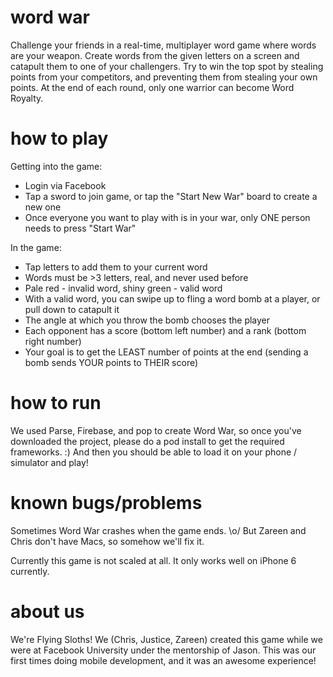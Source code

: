 # word war
Challenge your friends in a real-time, multiplayer word game where words are your weapon. Create words from the given letters on a screen and catapult them to one of your challengers. Try to win the top spot by stealing points from your competitors, and preventing them from stealing your own points. At the end of each round, only one warrior can become Word Royalty.

# how to play
Getting into the game:
- Login via Facebook
- Tap a sword to join game, or tap the "Start New War" board to create a new one
- Once everyone you want to play with is in your war, only ONE person needs to press "Start War"

In the game:
- Tap letters to add them to your current word
- Words must be >3 letters, real, and never used before
- Pale red - invalid word, shiny green - valid word
- With a valid word, you can swipe up to fling a word bomb at a player, or pull down to catapult it
- The angle at which you throw the bomb chooses the player
- Each opponent has a score (bottom left number) and a rank (bottom right number)
- Your goal is to get the LEAST number of points at the end (sending a bomb sends YOUR points to THEIR score)

# how to run
We used Parse, Firebase, and pop to create Word War, so once you've downloaded the project, please do a pod install to get the required frameworks. :) And then you should be able to load it on your phone / simulator and play!

# known bugs/problems
Sometimes Word War crashes when the game ends. \o/ But Zareen and Chris don't have Macs, so somehow we'll fix it.

Currently this game is not scaled at all. It only works well on iPhone 6 currently.

# about us
We're Flying Sloths! We (Chris, Justice, Zareen) created this game while we were at Facebook University under the mentorship of Jason. This was our first times doing mobile development, and it was an awesome experience!
